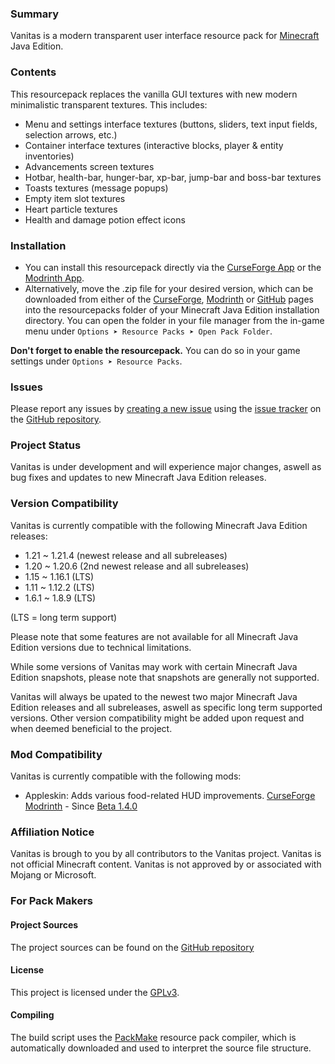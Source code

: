 ### Summary

Vanitas is a modern transparent user interface resource pack for [Minecraft](https://www.minecraft.net) Java Edition.


### Contents

This resourcepack replaces the vanilla GUI textures with new modern minimalistic transparent textures. This includes:
- Menu and settings interface textures (buttons, sliders, text input fields, selection arrows, etc.)
- Container interface textures (interactive blocks, player & entity inventories)
- Advancements screen textures
- Hotbar, health-bar, hunger-bar, xp-bar, jump-bar and boss-bar textures
- Toasts textures (message popups)
- Empty item slot textures
- Heart particle textures
- Health and damage potion effect icons


### Installation

- You can install this resourcepack directly via the [CurseForge App](https://www.curseforge.com/download/app) or the [Modrinth App](https://modrinth.com/app).
- Alternatively, move the .zip file for your desired version, which can be downloaded from either of the [CurseForge](https://www.curseforge.com/minecraft/texture-packs/vanitas), [Modrinth](https://modrinth.com/resourcepack/vanitas) or [GitHub](https://github.com/iJustLeyxo/Vanitas/releases/) pages into the resourcepacks folder of your Minecraft Java Edition installation directory. You can open the folder in your file manager from the in-game menu under `Options ➤ Resource Packs ➤ Open Pack Folder`.

**Don't forget to enable the resourcepack.** You can do so in your game settings under `Options ➤ Resource Packs`.


### Issues

Please report any issues by [creating a new issue](https://github.com/iJustLeyxo/Vanitas/issues/new) using the [issue tracker](https://github.com/iJustLeyxo/Vanitas/issues/) on the [GitHub repository](https://github.com/iJustLeyxo/Vanitas/).


### Project Status

Vanitas is under development and will experience major changes, aswell as bug fixes and updates to new Minecraft Java Edition releases.


### Version Compatibility

Vanitas is currently compatible with the following Minecraft Java Edition releases:
- 1.21 ~ 1.21.4 (newest release and all subreleases)
- 1.20 ~ 1.20.6 (2nd newest release and all subreleases)
- 1.15 ~ 1.16.1 (LTS)
- 1.11 ~ 1.12.2 (LTS)
- 1.6.1 ~ 1.8.9 (LTS)

(LTS = long term support)

Please note that some features are not available for all Minecraft Java Edition versions due to technical limitations.

While some versions of Vanitas may work with certain Minecraft Java Edition snapshots, please note that snapshots are generally not supported.

Vanitas will always be upated to the newest two major Minecraft Java Edition releases and all subreleases, aswell as specific long term supported versions. Other version compatibility might be added upon request and when deemed beneficial to the project.


### Mod Compatibility

Vanitas is currently compatible with the following mods:

- Appleskin: Adds various food-related HUD improvements. [CurseForge](https://www.curseforge.com/minecraft/mc-mods/appleskin) [Modrinth](https://modrinth.com/mod/appleskin) - Since [Beta 1.4.0](https://github.com/iJustLeyxo/Vanitas/releases/tag/1.4.0)


### Affiliation Notice

Vanitas is brough to you by all contributors to the Vanitas project.
Vanitas is not official Minecraft content. Vanitas is not approved by or associated with Mojang or Microsoft.


### For Pack Makers

#### Project Sources

The project sources can be found on the [GitHub repository](https://github.com/iJustLeyxo/Vanitas/)


#### License

This project is licensed under the [GPLv3](https://www.gnu.org/licenses/gpl-3.0.txt).


#### Compiling

The build script uses the [PackMake](https://github.com/iJustLeyxo/PackMake/) resource pack compiler, which is automatically downloaded and used to interpret the source file structure.
